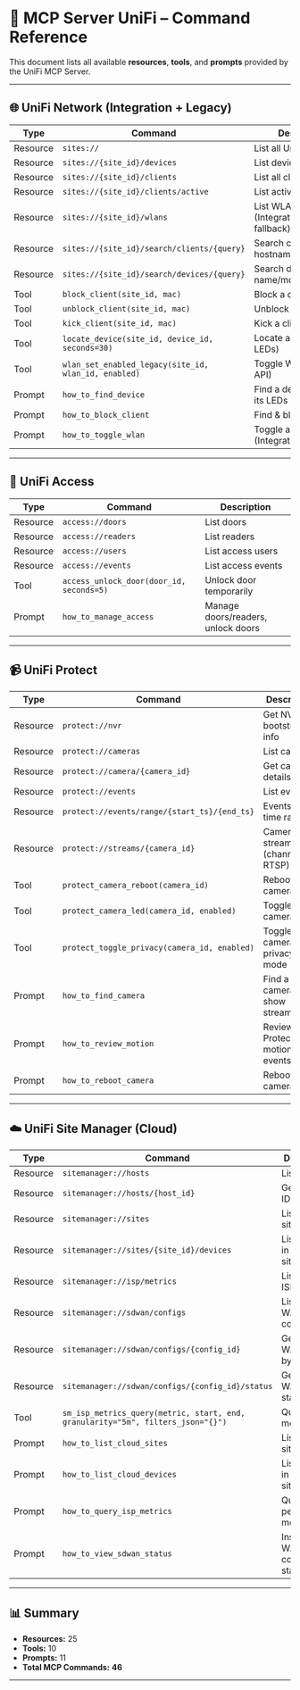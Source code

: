 # 📖 MCP Server UniFi – Command Reference

This document lists all available **resources**, **tools**, and **prompts** provided by the UniFi MCP Server.

---

## 🌐 UniFi Network (Integration + Legacy)

| Type     | Command                                              | Description                               |
| -------- | ---------------------------------------------------- | ----------------------------------------- |
| Resource | `sites://`                                           | List all UniFi sites                      |
| Resource | `sites://{site_id}/devices`                          | List devices in a site                    |
| Resource | `sites://{site_id}/clients`                          | List all clients in a site                |
| Resource | `sites://{site_id}/clients/active`                   | List active clients                       |
| Resource | `sites://{site_id}/wlans`                            | List WLANs (Integration, Legacy fallback) |
| Resource | `sites://{site_id}/search/clients/{query}`           | Search clients by hostname/MAC/IP/user    |
| Resource | `sites://{site_id}/search/devices/{query}`           | Search devices by name/model/MAC/IP       |
| Tool     | `block_client(site_id, mac)`                         | Block a client                            |
| Tool     | `unblock_client(site_id, mac)`                       | Unblock a client                          |
| Tool     | `kick_client(site_id, mac)`                          | Kick a client                             |
| Tool     | `locate_device(site_id, device_id, seconds=30)`      | Locate a device (flash LEDs)              |
| Tool     | `wlan_set_enabled_legacy(site_id, wlan_id, enabled)` | Toggle WLAN (Legacy API)                  |
| Prompt   | `how_to_find_device`                                 | Find a device and flash its LEDs          |
| Prompt   | `how_to_block_client`                                | Find & block a client                     |
| Prompt   | `how_to_toggle_wlan`                                 | Toggle a WLAN (Integration/Legacy)        |

---

## 🔐 UniFi Access

| Type     | Command                                  | Description                        |
| -------- | ---------------------------------------- | ---------------------------------- |
| Resource | `access://doors`                         | List doors                         |
| Resource | `access://readers`                       | List readers                       |
| Resource | `access://users`                         | List access users                  |
| Resource | `access://events`                        | List access events                 |
| Tool     | `access_unlock_door(door_id, seconds=5)` | Unlock door temporarily            |
| Prompt   | `how_to_manage_access`                   | Manage doors/readers, unlock doors |

---

## 📹 UniFi Protect

| Type     | Command                                      | Description                         |
| -------- | -------------------------------------------- | ----------------------------------- |
| Resource | `protect://nvr`                              | Get NVR bootstrap info              |
| Resource | `protect://cameras`                          | List cameras                        |
| Resource | `protect://camera/{camera_id}`               | Get camera details                  |
| Resource | `protect://events`                           | List events                         |
| Resource | `protect://events/range/{start_ts}/{end_ts}` | Events in a time range              |
| Resource | `protect://streams/{camera_id}`              | Camera stream info (channels, RTSP) |
| Tool     | `protect_camera_reboot(camera_id)`           | Reboot a camera                     |
| Tool     | `protect_camera_led(camera_id, enabled)`     | Toggle camera LED                   |
| Tool     | `protect_toggle_privacy(camera_id, enabled)` | Toggle camera privacy mode          |
| Prompt   | `how_to_find_camera`                         | Find a camera and show streams      |
| Prompt   | `how_to_review_motion`                       | Review Protect motion/smart events  |
| Prompt   | `how_to_reboot_camera`                       | Reboot a camera                     |

---

## ☁️ UniFi Site Manager (Cloud)

| Type     | Command                                                                         | Description                       |
| -------- | ------------------------------------------------------------------------------- | --------------------------------- |
| Resource | `sitemanager://hosts`                                                           | List hosts                        |
| Resource | `sitemanager://hosts/{host_id}`                                                 | Get host by ID                    |
| Resource | `sitemanager://sites`                                                           | List cloud sites                  |
| Resource | `sitemanager://sites/{site_id}/devices`                                         | List devices in a cloud site      |
| Resource | `sitemanager://isp/metrics`                                                     | List/describe ISP metrics         |
| Resource | `sitemanager://sdwan/configs`                                                   | List SD-WAN configs               |
| Resource | `sitemanager://sdwan/configs/{config_id}`                                       | Get SD-WAN config by ID           |
| Resource | `sitemanager://sdwan/configs/{config_id}/status`                                | Get SD-WAN config status          |
| Tool     | `sm_isp_metrics_query(metric, start, end, granularity="5m", filters_json="{}")` | Query ISP metrics                 |
| Prompt   | `how_to_list_cloud_sites`                                                       | List cloud sites                  |
| Prompt   | `how_to_list_cloud_devices`                                                     | List devices in a cloud site      |
| Prompt   | `how_to_query_isp_metrics`                                                      | Query ISP performance metrics     |
| Prompt   | `how_to_view_sdwan_status`                                                      | Inspect SD-WAN configs and status |

---

## 📊 Summary

* **Resources:** 25
* **Tools:** 10
* **Prompts:** 11
* **Total MCP Commands:** **46**

---
